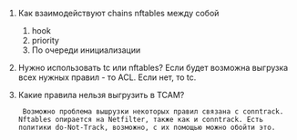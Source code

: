 
1. Как взаимодействуют chains nftables между собой
	1. hook
	2. priority
	3. По очереди инициализации
2. Нужно использовать tc или nftables? 
		Если будет возможна выгрузка всех нужных правил - то ACL.
	Если нет, то tc.
3. Какие правила нельзя выгрузить в TCAM?

		Возможно проблема вышрузки некоторых правил связана с conntrack. Nftables опирается на Netfilter, также как и conntrack. Есть политики do-Not-Track, возможно, с их помощью можно обойти это.
		
